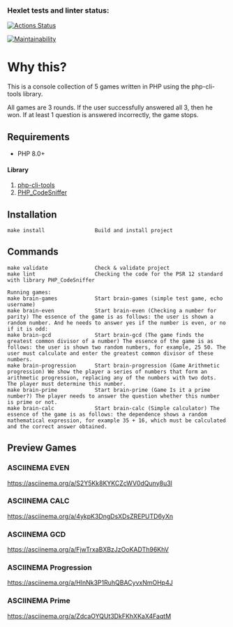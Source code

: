 ### Hexlet tests and linter status:
[![Actions Status](https://github.com/denny-cnf/php-project-45/workflows/hexlet-check/badge.svg)](https://github.com/denny-cnf/php-project-45/actions)

[![Maintainability](https://api.codeclimate.com/v1/badges/d0bc44722398bfd02d89/maintainability)](https://codeclimate.com/github/denny-cnf/php-project-45/maintainability)

# Why this?
This is a console collection of 5 games written in PHP using the php-cli-tools library.

All games are 3 rounds. If the user successfully answered all 3, then he won. If at least 1 question is answered incorrectly, the game stops.

## Requirements
* PHP 8.0+

#### Library
1. [php-cli-tools](https://github.com/wp-cli/php-cli-tools)
2. [PHP_CodeSniffer](https://github.com/squizlabs/PHP_CodeSniffer)



## Installation
    make install                Build and install project


## Commands

    make validate               Check & validate project
    make lint                   Checking the code for the PSR 12 standard with library PHP_CodeSniffer

    Running games:
    make brain-games            Start brain-games (simple test game, echo username)
    make brain-even             Start brain-even (Checking a number for parity) The essence of the game is as follows: the user is shown a random number. And he needs to answer yes if the number is even, or no if it is odd: 
    make brain-gcd              Start brain-gcd (The game finds the greatest common divisor of a number) The essence of the game is as follows: the user is shown two random numbers, for example, 25 50. The user must calculate and enter the greatest common divisor of these numbers.
    make brain-progression      Start brain-progression (Game Arithmetic progression) We show the player a series of numbers that form an arithmetic progression, replacing any of the numbers with two dots. The player must determine this number.
    make brain-prime            Start brain-prime (Game Is it a prime number?) The player needs to answer the question whether this number is prime or not.
    make brain-calc             Start brain-calc (Simple calculator) The essence of the game is as follows: the dependence shows a random mathematical expression, for example 35 + 16, which must be calculated and the correct answer obtained.


## Preview Games

### ASCIINEMA EVEN
https://asciinema.org/a/S2Y5Kk8KYKCZcWV0dQuny8u3l

### ASCIINEMA CALC
https://asciinema.org/a/4ykpK3DngDsXDsZREPUTD6yXn

### ASCIINEMA GCD
https://asciinema.org/a/FjwTrxaBXBzJzOoKADTh96KhV

### ASCIINEMA Progression
https://asciinema.org/a/HlnNk3P1RuhQBACyvxNmOHp4J

### ASCIINEMA Prime
https://asciinema.org/a/ZdcaOYQUt3DkFKhXKaX4FaqtM